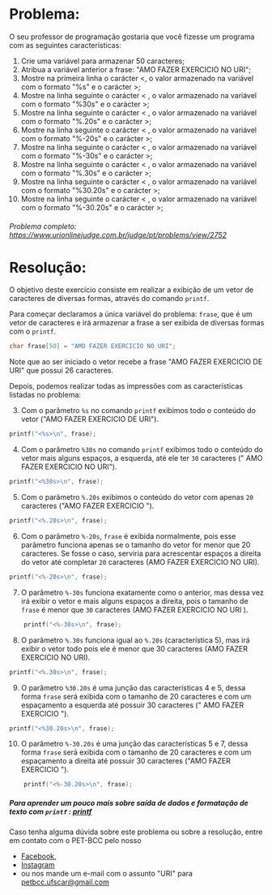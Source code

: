 # Problema: 

O seu professor de programação gostaria que você fizesse um programa com as seguintes características:

1. Crie uma variável para armazenar 50 caracteres;
2. Atribua a variável anterior a frase: "AMO FAZER EXERCICIO NO URI";
3. Mostre na primeira linha o carácter <, o valor armazenado na variável com o formato "%s" e o carácter >;
4. Mostre na linha seguinte o carácter < , o valor armazenado na variável com o formato "%30s" e o carácter >;
5. Mostre na linha seguinte o carácter < , o valor armazenado na variável com o formato "%.20s" e o carácter >;
6. Mostre na linha seguinte o carácter < , o valor armazenado na variável com o formato "%-20s" e o carácter >;
7. Mostre na linha seguinte o carácter < , o valor armazenado na variável com o formato "%-30s" e o carácter >;
8. Mostre na linha seguinte o carácter < , o valor armazenado na variável com o formato "%.30s" e o carácter >;
9. Mostre na linha seguinte o carácter < , o valor armazenado na variável com o formato "%30.20s" e o carácter >;
10. Mostre na linha seguinte o carácter < , o valor armazenado na variável com o formato "%-30.20s" e o carácter >;

###### Problema completo: https://www.urionlinejudge.com.br/judge/pt/problems/view/2752

# Resolução:

O objetivo deste exercício consiste em realizar a exibição de um vetor de caracteres de diversas formas, através do comando `printf`.

Para começar declaramos a única variável do problema: `frase`, que é um vetor de caracteres e irá armazenar a frase a ser exibida de diversas formas com o `printf`.
```c
char frase[50] = "AMO FAZER EXERCICIO NO URI";
```
Note que ao ser iniciado o vetor recebe a frase "AMO FAZER EXERCICIO DE URI" que possui 26 caracteres.

Depois, podemos realizar todas as impressões com as características listadas no problema:

3. Com o parâmetro `%s` no comando `printf` exibimos todo o conteúdo do vetor ("AMO FAZER EXERCICIO DE URI").
```c
printf("<%s>\n", frase);
```

4. Com o parâmetro `%30s` no comando `printf` exibimos todo o conteúdo do vetor mais alguns espaços, a esquerda, até ele ter `30` caracteres ("    AMO FAZER EXERCICIO NO URI").
```c
printf("<%30s>\n", frase);
```

5. Com o parâmetro `%.20s` exibimos o conteúdo do vetor com apenas `20` caracteres ("AMO FAZER EXERCICIO ").
```c
printf("<%.20s>\n", frase);
```

6. Com o parâmetro `%-20s`, `frase` é exibida normalmente, pois esse parâmetro funciona apenas se o tamanho do vetor for menor que 20 caracteres. Se fosse o caso, serviria para acrescentar espaços a direita do vetor até completar `20` caracteres (AMO FAZER EXERCICIO NO URI).
```c
printf("<%-20s>\n", frase);
```

7. O parâmetro `%-30s` funciona exatamente como o anterior, mas dessa vez irá exibir o vetor e mais alguns espaços a direita, pois o tamanho de `frase` é menor que `30` caracteres (AMO FAZER EXERCICIO NO URI    ).
```c
    printf("<%-30s>\n", frase);
```

8. O parâmetro `%.30s` funciona igual ao `%.20s` (característica 5), mas irá exibir o vetor todo pois ele é menor que 30 caracteres (AMO FAZER EXERCICIO NO URI). 
```c  
printf("<%.30s>\n", frase);
```

9. O parâmetro `%30.20s` é uma junção das características 4 e 5, dessa forma `frase` será exibida com o tamanho de 20 caracteres e com um espaçamento a esquerda até possuir 30 caracteres ("          AMO FAZER EXERCICIO ").
```c
printf("<%30.20s>\n", frase);
```

10. O parâmetro `%-30.20s` é uma junção das características 5 e 7, dessa forma `frase` será exibida com o tamanho de 20 caracteres e com um espaçamento a direita até possuir 30 caracteres ("AMO FAZER EXERCICIO           ").
```c
    printf("<%-30.20s>\n", frase);
```

##### Para aprender um pouco mais sobre saída de dados e formatação de texto com `printf` : [printf](https://programacaopratica.com.br/2019/09/17/entendendo-a-funcao-printf-da-linguagem-c/)

Caso tenha alguma dúvida sobre este problema ou sobre a resolução, entre em contato com o PET-BCC pelo nosso
 * [Facebook](https://www.facebook.com/petbcc/),
 * [Instagram](https://www.instagram.com/petbcc.ufscar/)
 * ou nos mande um e-mail com o assunto "URI" para  petbcc.ufscar@gmail.com